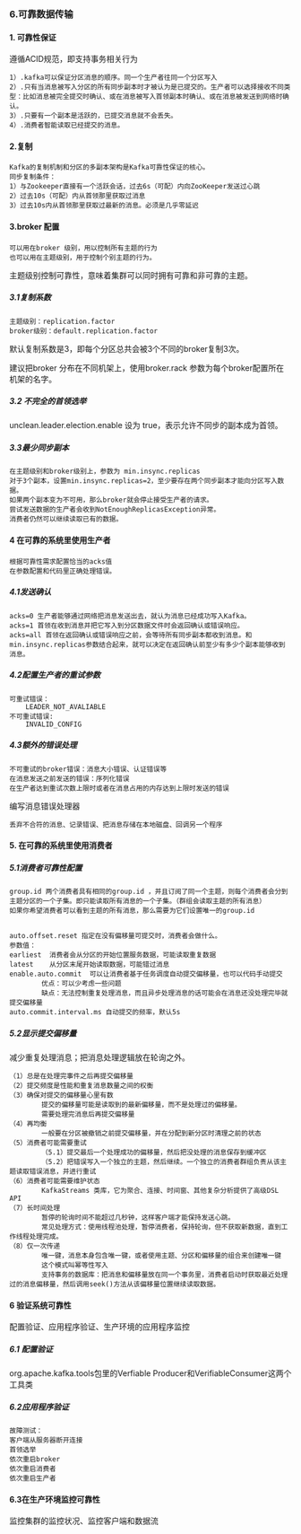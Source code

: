 ### 6.可靠数据传输
#### 1. 可靠性保证
遵循ACID规范，即支持事务相关行为

    1）.kafka可以保证分区消息的顺序。同一个生产者往同一个分区写入
    2）.只有当消息被写入分区的所有同步副本时才被认为是已提交的。生产者可以选择接收不同类型：比如消息被完全提交时确认、或在消息被写入首领副本时确认、或在消息被发送到网络时确认。
    3）.只要有一个副本是活跃的，已提交消息就不会丢失。
    4）.消费者智能读取已经提交的消息。




#### 2.复制
    Kafka的复制机制和分区的多副本架构是Kafka可靠性保证的核心。
    同步复制条件：
    1）与Zookeeper直接有一个活跃会话，过去6s（可配）内向ZooKeeper发送过心跳
    2）过去10s（可配）内从首领那里获取过消息
    3）过去10s内从首领那里获取过最新的消息。必须是几乎零延迟

#### 3.broker 配置
    可以用在broker 级别，用以控制所有主题的行为
    也可以用在主题级别，用于控制个别主题的行为。

主题级别控制可靠性，意味着集群可以同时拥有可靠和非可靠的主题。




##### 3.1复制系数
    主题级别：replication.factor
    broker级别：default.replication.factor

默认复制系数是3，即每个分区总共会被3个不同的broker复制3次。

建议把broker 分布在不同机架上，使用broker.rack 参数为每个broker配置所在机架的名字。

##### 3.2 不完全的首领选举
unclean.leader.election.enable 设为 true，表示允许不同步的副本成为首领。



##### 3.3最少同步副本
    在主题级别和broker级别上，参数为 min.insync.replicas
    对于3个副本，设置min.insync.replicas=2，至少要存在两个同步副本才能向分区写入数据。
    如果两个副本变为不可用，那么broker就会停止接受生产者的请求。
    尝试发送数据的生产者会收到NotEnoughReplicasException异常。
    消费者仍然可以继续读取已有的数据。


#### 4 在可靠的系统里使用生产者
    根据可靠性需求配置恰当的acks值
    在参数配置和代码里正确处理错误。

##### 4.1发送确认
    acks=0 生产者能够通过网络把消息发送出去，就认为消息已经成功写入Kafka。
    acks=1 首领在收到消息并把它写入到分区数据文件时会返回确认或错误响应。
    acks=all 首领在返回确认或错误响应之前，会等待所有同步副本都收到消息。和min.insync.replicas参数结合起来，就可以决定在返回确认前至少有多少个副本能够收到消息。

##### 4.2配置生产者的重试参数
    可重试错误：
        LEADER_NOT_AVALIABLE
    不可重试错误:
        INVALID_CONFIG
	
##### 4.3额外的错误处理
    不可重试的broker错误：消息大小错误、认证错误等
    在消息发送之前发送的错误：序列化错误
    在生产者达到重试次数上限时或者在消息占用的内存达到上限时发送的错误

编写消息错误处理器

	丢弃不合符的消息、记录错误、把消息存储在本地磁盘、回调另一个程序
	


#### 5. 在可靠的系统里使用消费者
##### 5.1消费者可靠性配置
    group.id 两个消费者具有相同的group.id ，并且订阅了同一个主题，则每个消费者会分到主题分区的一个子集。即只能读取所有消息的一个子集。（群组会读取主题的所有消息）
    如果你希望消费者可以看到主题的所有消息，那么需要为它们设置唯一的group.id


    auto.offset.reset 指定在没有偏移量可提交时，消费者会做什么。
    参数值：
    earliest  消费者会从分区的开始位置服务数据，可能读取重复数据
    latest 	  从分区末尾开始读取数据，可能错过消息
    enable.auto.commit  可以让消费者基于任务调度自动提交偏移量，也可以代码手动提交
            优点：可以少考虑一些问题
            缺点：无法控制重复处理消息，而且异步处理消息的话可能会在消息还没处理完毕就提交偏移量
    auto.commit.interval.ms 自动提交的频率，默认5s


##### 5.2显示提交偏移量
减少重复处理消息；把消息处理逻辑放在轮询之外。

    （1）总是在处理完事件之后再提交偏移量
    （2）提交频度是性能和重复消息数量之间的权衡
    （3）确保对提交的偏移量心里有数
            提交的偏移量可能是读取到的最新偏移量，而不是处理过的偏移量。
            需要处理完消息后再提交偏移量
    （4）再均衡
            一般要在分区被撤销之前提交偏移量，并在分配到新分区时清理之前的状态
    （5）消费者可能需要重试
            （5.1）提交最后一个处理成功的偏移量，然后把没处理的消息保存到缓冲区
            （5.2）把错误写入一个独立的主题，然后继续。一个独立的消费者群组负责从该主题读取错误消息，并进行重试
    （6）消费者可能需要维护状态
            KafkaStreams 类库，它为聚合、连接、时间窗、其他复杂分析提供了高级DSL API
    （7）长时间处理
            暂停的轮询时间不能超过几秒钟，这样客户端才能保持发送心跳。
            常见处理方式：使用线程池处理，暂停消费者，保持轮询，但不获取新数据，直到工作线程处理完成。
    （8）仅一次传递
            唯一键，消息本身包含唯一键，或者使用主题、分区和偏移量的组合来创建唯一键
            这个模式叫幂等性写入
            支持事务的数据库：把消息和偏移量放在同一个事务里，消费者启动时获取最近处理过的消息偏移量，然后调用seek()方法从该偏移量位置继续读取数据。



#### 6 验证系统可靠性
配置验证、应用程序验证、生产环境的应用程序监控

##### 6.1 配置验证
org.apache.kafka.tools包里的Verfiable Producer和VerifiableConsumer这两个工具类

##### 6.2应用程序验证
    故障测试：
    客户端从服务器断开连接
    首领选举
    依次重启broker
    依次重启消费者
    依次重启生产者

#### 6.3在生产环境监控可靠性
监控集群的监控状况、监控客户端和数据流

